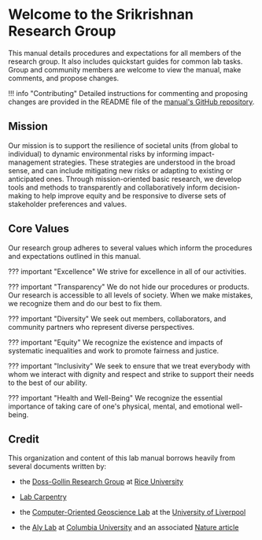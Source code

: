 # Welcome to the Srikrishnan Research Group

This manual details procedures and expectations for all members of the research group. It also includes quickstart guides for common lab tasks. Group and community members are welcome to view the manual, make comments, and propose changes.

!!! info "Contributing"
    Detailed instructions for commenting and proposing changes are provided in the README file of the [manual's GitHub repository](https://github.com/srikrishnan-lab/lab-manual).

## Mission

Our mission is to support the resilience of societal units (from global to individual) to dynamic environmental risks by informing impact-management strategies. These strategies are understood in the broad sense, and can include mitigating new risks or adapting to existing or anticipated ones. Through mission-oriented basic research, we develop tools and methods to transparently and collaboratively inform decision-making to help improve equity and be responsive to diverse sets of stakeholder preferences and values.


## Core Values

Our research group adheres to several values which inform the procedures and expectations outlined in this manual.

??? important "Excellence"
    We strive for excellence in all of our activities.

??? important "Transparency"
    We do not hide our procedures or products. Our research is accessible to all levels of society. When we make mistakes, we recognize them and do our best to fix them.

??? important "Diversity"
    We seek out members, collaborators, and community partners who represent diverse perspectives.

??? important "Equity"
    We recognize the existence and impacts of systematic inequalities and work to promote fairness and justice.

??? important "Inclusivity"
    We seek to ensure that we treat everybody with whom we interact with dignity and respect and strike to support their needs to the best of our ability.

??? important "Health and Well-Being"
    We recognize the essential importance of taking care of one's physical, mental, and emotional well-being.


## Credit

This organization and content of this lab manual borrows heavily from several documents written by:

- the [Doss-Gollin Research Group](https://jamesdossgollin.me/lab-guide/) at [Rice University](https://rice.edu)

- [Lab Carpentry](https://lab-carpentry.readthedocs.io/en/latest/)

- the [Computer-Oriented Geoscience Lab](https://www.compgeolab.org/manual/) at the [University of Liverpool](https://www.liverpool.ac.uk/)

- the [Aly Lab](https://github.com/alylab/labmanual) at [Columbia University](http://columbia.edu) and an associated [Nature article](https://www.nature.com/articles/d41586-018-06167-w)
